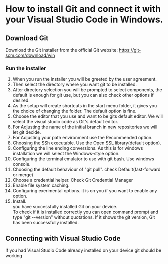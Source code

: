 # How to install Git and connect it with your Visual Studio Code in Windows.  
## Download Git  
Download the Git installer from the official Git website: https://git-scm.com/download/win   
### Run the installer  
1. When you run the installer you will be greeted by the user agreement.  
2. Then select the directory where you want git to be installed.  
3. After directory selection you will be prompted to select components, the default is enough for git use, but you can also check other   options if desired.  
4. As the setup will create shortcuts in the start menu folder, it gives you the choice of changing the folder. The default option is fine.  
5. Choose the editor that you use and want to be gits default editor. We will select the visual studio code as Git's default editor.  
6. For Adjusting the name of the initial branch in new repositories we will let git decide.  
7. For Adjusting your path environment use the Recommended option.  
8. Choosing the SSh executable. Use the Open SSL library(default option).  
9. Configuring the line ending conversions. As this is for windows installation we will select the Windows-style option.  
10. Configuring the terminal emulator to use with git bash. Use windows console.  
11. Choosing the default behaviour of "git pull". check Default(fast-forward or merge)  
12. Choose a credential helper. Check Git Credential Manager  
13. Enable file system caching.  
14. Configuring exerimental options. it is on you if you want to enable any option.  
15. Install.  
you have successfully installed Git on your device.  
To check if it is installed correctly you can open command prompt and type "git --version" without quotations. If it shows the git version, Git has been successfully installed.

## Connecting with Visual Studio Code  
If you had Visual Studio Code already installed on your device git should be working 